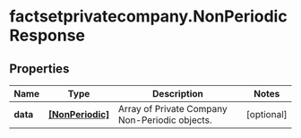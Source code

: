 # factsetprivatecompany.NonPeriodicResponse

## Properties

Name | Type | Description | Notes
------------ | ------------- | ------------- | -------------
**data** | [**[NonPeriodic]**](NonPeriodic.md) | Array of Private Company Non-Periodic objects. | [optional] 


